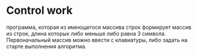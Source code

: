 # Control work

программа, которая из имеющегося массива строк формирует массив из строк, 
длина которых либо меньше либо равна 3 символа. 
Первоначальный массив можно ввести с клавиатуры, 
либо задать на старте выполнения алгоритма.